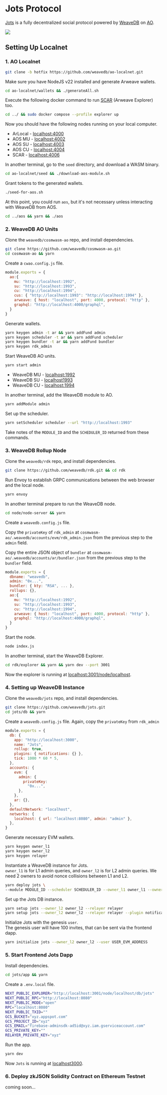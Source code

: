 # Jots Protocol

[Jots](https://jots.social) is a fully decentralized social protocol powered by [WeaveDB](https://github.com/weavedb/weavedb) on [AO](https://ao.arweave.dev).

![](./assets/screenshots.png)

## Setting Up Localnet

### 1. AO Localnet

```bash
git clone -b hotfix https://github.com/weavedb/ao-localnet.git
```
Make sure you have NodeJS v22 installed and generate Arweave wallets.

```bash
cd ao-localnet/wallets && ./generateAll.sh
```

Execute the following docker command to run [SCAR](https://github.com/MichaelBuhler/scar) (Arweave Explorer) too.

```bash
cd ../ && sudo docker compose --profile explorer up
```

Now you should have the following nodes running on your local computer.

- ArLocal - [localhost:4000](http://localhost:4000)
- AOS MU - [localhost:4002](http://localhost:4002)
- AOS SU - [localhost:4003](http://localhost:4003)
- AOS CU - [localhost:4004](http://localhost:4004)
- SCAR - [localhost:4006](http://localhost:4006)

In another terminal, go to the `seed` directory, and download a WASM binary.

```bash
cd ao-localnet/seed && ./download-aos-module.sh
```

Grant tokens to the generated wallets.

```bash
./seed-for-aos.sh
```
At this point, you could run `aos`, but it's not necessary unless interacting with WeaveDB from AOS.

```bash
cd ../aos && yarn && ./aos
```
### 2. WeaveDB AO Units

Clone the `weavedb/cosmwasm-ao` repo, and install dependencies.

```bash
git clone https://github.com/weavedb/cosmwasm-ao.git
cd cosmwasm-ao && yarn
```

Create a `cwao.config.js` file.

```javascript
module.exports = {
  ao:{
    mu: "http://localhost:1992",
    su: "http://localhost:1993",
    cu: "http://localhost:1994",
    cus: { "http://localhost:1993": "http://localhost:1994" },
    arweave: { host: "localhost", port: 4000, protocol: "http" },
    graphql: "http://localhost:4000/graphql",
  }
}
```

Generate wallets.

```bash
yarn keygen admin -t ar && yarn addFund admin
yarn keygen scheduler -t ar && yarn addFund scheduler
yarn keygen bundler -t ar && yarn addFund bundler
yarn keygen rdk_admin
```

Start WeaveDB AO units.

```bash
yarn start admin
```

- WeaveDB MU - [localhost:1992](http://localhost:1992)
- WeaveDB SU - [localhost1993](http://localhost:1993)
- WeaveDB CU - [localhost:1994](http://localhost:1994)

In another terminal, add the WeaveDB module to AO.

```bash
yarn addModule admin

```
Set up the scheduler.

```bash
yarn setScheduler scheduler --url "http://localhost:1993"
```

Take notes of the `MODULE_ID` and the `SCHEDULER_ID` returned from these commands.

### 3. WeaveDB Rollup Node

Clone the `weavedb/rdk` repo, and install dependencies.

```bash
git clone https://github.com/weavedb/rdk.git && cd rdk
```

Run Envoy to establish GRPC communications between the web browser and the local node.

```bash
yarn envoy
```

In another terminal prepare to run the WeaveDB node.

```bash
cd node/node-server && yarn
```

Create a `weavedb.config.js` file.

Copy the `privateKey` of `rdk_admin` at `cosmwasm-ao/.weavedb/accounts/evm/rdk_admin.json` from the previous step to the `admin` field.

Copy the entire JSON object of `bundler` at `cosmwasm-ao/.weavedb/accounts/ar/bundler.json` from the previous step to the `bundler` field.

```javascript
module.exports = {
  dbname: "weavedb",
  admin: "0x...",
  bundler: { kty: "RSA", ... },
  rollups: {},
  ao:{
    mu: "http://localhost:1992",
    su: "http://localhost:1993",
    cu: "http://localhost:1994",
    arweave: { host: "localhost", port: 4000, protocol: "http" },
    graphql: "http://localhost:4000/graphql",
  }
}

```

Start the node.

```bash
node index.js
```

In another terminal, start the WeaveDB Explorer.

```bash
cd rdk/explorer && yarn && yarn dev --port 3001
```
Now the explorer is running at [localhost:3001/node/localhost](http://localhost:3001/node/localhost).

### 4. Setting up WeaveDB Instance

Clone the `weavedb/jots` repo, and install dependencies.

 ```bash
git clone https://github.com/weavedb/jots.git
cd jots/db && yarn
 ```

Create a `weavedb.config.js` file. Again, copy the `privateKey` from `rdk_admin`

```javascript
module.exports = {
  db: {
    app: "http://localhost:3000",
    name: "Jots",
    rollup: true,
    plugins: { notifications: {} },
    tick: 1000 * 60 * 5,
  },
  accounts: {
    evm: {
      admin: {
        privateKey:
          "0x...",
      },
    },
    ar: {},
  },
  defaultNetwork: "localhost",
  networks: {
    localhost: { url: "localhost:8080", admin: "admin" },
  },
}
```

Generate necessary EVM wallets.

```bash
yarn keygen owner_l1
yarn keygen owner_l2
yarn keygen relayer
```

Instantiate a WeaveDB instance for Jots.  
`owner_l1` is for L1 admin queries, and `owner_l2` is for L2 admin queries. We need 2 owners to avoid nonce collisions between L1 and L2.

```bash
yarn deploy jots \
--module MODULE_ID --scheduler SCHEDULER_ID --owner_l1 owner_l1 --owner_l2 owner_l2
```

Set up the Jots DB instance.

```bash
yarn setup jots --owner_l2 owner_l2 --relayer relayer
yarn setup jots --owner_l2 owner_l2 --relayer relayer --plugin notifications
```

Initialize Jots with the genesis `user`.  
The genesis user will have 100 invites, that can be sent via the frontend dapp.

```bash
yarn initialize jots --owner_l2 owner_l2 --user USER_EVM_ADDRESS
```

### 5. Start Frontend Jots Dapp

Install dependencies.

```bash
cd jots/app && yarn
```

Create a `.env.local` file.

```bash
NEXT_PUBLIC_EXPLORER="http://localhost:3001/node/localhost/db/jots"
NEXT_PUBLIC_RPC="http://localhost:8080"
NEXT_PUBLIC_MODE="open"
RPC="localhost:8080"
NEXT_PUBLIC_TXID=""
GCS_BUCKET="xyz.appspot.com"
GCS_PROJECT_ID="xyz"
GCS_EMAIL="firebase-adminsdk-ad5id@xyz.iam.gserviceaccount.com"
GCS_PRIVATE_KEY=""
RELAYER_PRIVATE_KEY="xyz"
```

Run the app.

```bash
yarn dev
```
Now `Jots` is running at [localhost3000](http://localhost:3000).

### 6. Deploy zkJSON Solidity Contract on Ethereum Testnet

coming soon...
